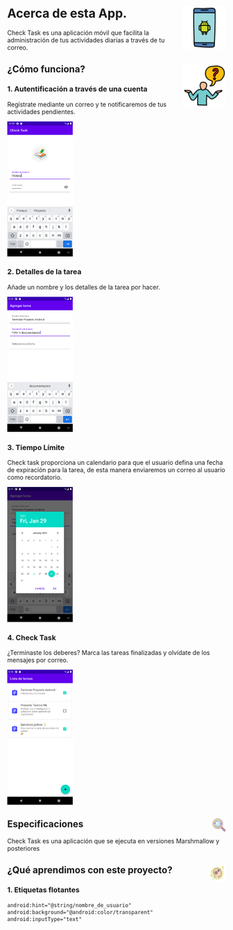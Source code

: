 # Acerca de esta App. <img src="app/src/main/res/drawable/icons8-android.svg" alt="My cool logo" align = "right"  width="100"/> 

Check Task es una aplicación móvil que facilita la administración de tus actividades diarias a través de tu correo.

##  ¿Cómo funciona? <img src="app/src/main/res/drawable/icons8-why_quest.svg" align = "right"  width="100"/> 

###  1. Autentificación a través de una cuenta

Regístrate mediante un correo y te notificaremos de tus actividades pendientes.

<img src="app/src/main/res/drawable/login.png"  width="30%"/> 

### 2. Detalles de la tarea

Añade un nombre y los detalles de la tarea por hacer.

<img src="app/src/main/res/drawable/details.png"  width="30%"/> 

### 3. Tiempo Límite

Check task proporciona un calendario para que el usuario defina una fecha de expiración para la tarea, de esta manera enviaremos un correo al usuario como recordatorio.

<img src="app/src/main/res/drawable/fecha.png"  width="30%"/> 

### 4.  Check Task

¿Terminaste los deberes? Marca las tareas finalizadas y olvídate de los mensajes por correo.

<img src="app/src/main/res/drawable/check.png"  width="30%"/> 

## Especificaciones  <img src="app/src/main/res/drawable/icons8-find_and_replace.svg" align = "right"  width="30"/> 

Check Task es una aplicación que se ejecuta en versiones Marshmallow y posteriores

## ¿Qué aprendimos con este proyecto?  <img src="app/src/main/res/drawable/icons8-learning.svg" align = "right"  width="40"/> 

### 1. Etiquetas flotantes

```
android:hint="@string/nombre_de_usuario"
android:background="@android:color/transparent"
android:inputType="text"
``` 

